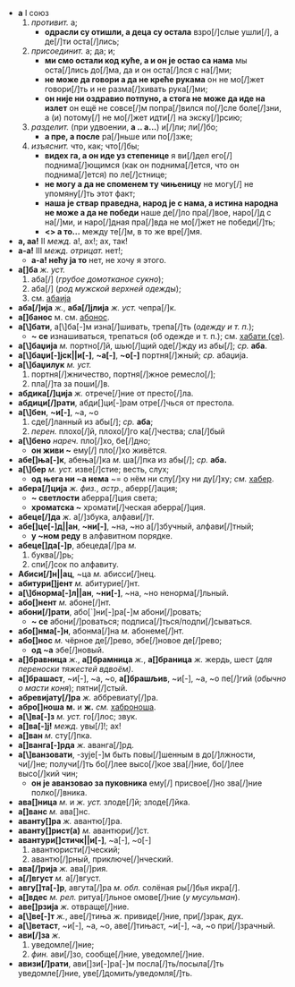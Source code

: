 * **а** I союз
  1. *противит.* а;
     * **одрасли су отишли, а деца су остала** взро[/]слые ушли[/], а де[/]ти оста[/]лись;
  2. *присоединит.* а; да; и;
     * **ми смо остали код куће, а и он је остао са нама** мы оста[/]лись до[/]ма, да и он оста[/]лся с на[/]ми;
     * **не може да говори а да не креће рукама** он не мо[/]жет говори[/]ть и не разма[/]хивать рука[/]ми;
     * **он није ни оздравио потпуно, а стога не може да иде на излет** он ещё не совсе[/]м попра[/]вился по[/]сле боле[/]зни, а (и) потому[/] не мо[/]жет идти[/] на экску[/]рсию;
  3. *разделит.* (при удвоении, **а .. а...**) и[/]ли; ли[/]бо;
     * **а пре, а после** ра[/]ньше или по[/]зже;
  4. *изъяснит.* что, как; что[/]бы;
     * **видех га, а он иде уз степенице** я ви[/]дел его[/] поднима[/]ющимся (как он поднима[/]ется, что он поднима[/]ется) по ле[/]стнице;
     * **не могу а да не споменем ту чињеницу** не могу[/] не упомяну[/]ть этот факт;
     * **наша је ствар праведна, народ је с нама, а истина народна не може а да не победи** наше де[/]ло пра[/]вое, наро[/]д с на[/]ми, и наро[/]дная пра[/]вда не мо[/]жет не победи[/]ть;
     * **<> а то...** между те[/]м, в то же вре[/]мя.
* **а, аа!** II *межд.* а!, ах!; ах, так!
* **а-а!** III *межд.* *отрицат.* нет!;
  * **а-а! нећу ја то** нет, не хочу я этого.
* **а[\]ба** *ж.* *уст.* 
  1. аба[/] (*грубое домотканое сукно*);
  2. аба[/] (*род мужской верхней одежд*ы);
  3. см. [абаија](/a/#abaija)
* <a name="abaija"></a>**аба[/]ија** *ж.*, **аба[/]јлија** *ж.* *уст.* чепра[/]к. 
* **а[\]банос** м. см. [абонос](/a/#abonos).
* **а[\\]бати**, а[\\]ба[-]м изна[/]шивать, трепа[/]ть (*одежду и т. п.*); 
  * **~ се** изнашиваться, трепаться (об одежде и т. п.); см. [хабати (се)](/h/#habati-se). 
* **а[\\]баџија** *м.* портно[/]й, шью[/]щий оде[/]жду из абы[/]; *ср.* **аба**. 
* **а[\\]баџи[-]јск||и[-]**, **~а[-]**, **~о[-]** портня[/]жный; *ср.* абаџија. 
* **а[\\]баџилук** *м.* *уст.* 
  1. портня[/]жничество, портня[/]жное ремесло[/];
  2. пла[/]та за поши[/]в.
* **абдика[/]ција** *ж.* отрече[/]ние от престо[/]ла. 
* **абдици[/]рати**, абди[\]ци[-]рам отре[/]чься от престола.
* **а[\\]бен**, **~и[-]**, ~а, ~о 
  1. сде[/]ланный из абы[/]; *ср.* **аба**;
  2. *перен.* плохо[/]й, плохо[/]го ка[/]чества; сла[/]бый 
* **а[\\]бено** *нареч.* пло[/]хо, бе[/]дно; 
  * **он живи ~** ему[/] пло[/]хо живётся.
* **абе[\]ња[-]к**, абења[/]ка *м.* ша[/]пка из абы[/]; *ср.* **аба.**
* **а[\\]бер** *м.* *уст.* изве[/]стие; весть, слух;
  * **од њега ни ~а нема** ~= о нём ни слу[/]ху ни ду[/]ху; *см.* [хабер](/h/#haber). 
* **абера[/]ција** *ж.* *физ.*, *астр.*, аберр[/]ация; 
  * **~ светлости** аберра[/]ция света;
  * **хроматска ~** хромати[/]ческая аберра[/]ция.
* **абеце[/]да** *ж.* а[/]збука, алфави[/]т.
* **абе[\]це[-]д||ан**, **~ни[-]**, ~на, ~но а[/]збучный, алфави[/]тный;
  * **у ~ном реду** в алфавитном порядке. 
* **абеце[\]да[-]р**, абецеда[/]ра *м.*
  1. буква[/]рь;
  2. спи[/]сок по алфавиту.
* **Абиси[/]н||ац**, ~ца *м.* абисси[/]нец. 
* **абитури[\]јент** *м.* абитурие[/]нт. 
* **а[\\]бнорма[-]л||ан**, **~ни[-]**, ~на, ~но ненорма[/]льный. 
* **або[\]нент** *м.* абоне[/]нт.
* **абони[/]рати**, або[`]ни[-]ра[-]м абони[/]ровать; 
  * **~ се** абони[/]роваться; подписа[/]ться/подпи[/]сываться. 
* **або[\]нма[-]н**, абонма[/]на *м.* абонеме[/]нт.
* **або[\]нос** *м.* чёрное де[/]рево, эбе[/]новое де[/]рево;
  * **од ~а** эбе[/]новый.
* **а[\]бравница** *ж.*, **а[\]брамница** *ж.*, **а[\]браница** *ж.* жердь, шест (*для переноски тяжестей вдвоём)*.
* **а[\]брашаст**, ~и[-], ~а, ~о, **а[\]брашљив**, ~и[-], ~а, ~о пе[/]гий (*обычно о масти коня*); пятни[/]стый.
* **абревијату[/]ра** *ж.* аббревиату[/]ра. 
* **абро[\]ноша** **м.** и **ж.** *см.* [хаброноша](/h/#habronoša). 
* **а[\\]ва[-]з** *м.* *уст.* го[/]лос; звук. 
* **а[\]ва[-]ј!** *межд.* увы[/]!; ах!
* **а[\]ван** *м.* сту[/]пка. 
* **а[\]ванга[-]рда** *ж.* аванга[/]рд.
* **а[\\]ванзовати**, -зује[-]м быть повы[/]шенным в до[/]лжности, чи[/]не; получи[/]ть бо[/]лее высо[/]кое зва[/]ние, бо[/]лее высо[/]кий чин;
  * **он је аванзовао за пуковника** ему[/] присвое[/]но зва[/]ние полко[/]вника. 
* **ава[\]ница** *м.* и *ж.* *уст.* злоде[/]й; злоде[/]йка. 
* **а[\]ванс** *м.* ава[\]нс.
* **аванту[\]ра** *ж.* авантю[/]ра. 
* **аванту[\]рист(а)** *м.* авантюри[/]ст. 
* **авантури[\]стичк||и[-]**, ~а[-], ~о[-]
  1. авантюристи[/]ческий;
  2. авантю[/]рный, приключе[/]нческий.
* **ава[/]рија** *ж.* ава[/]рия.
* **а[/]вгуст** *м.* а[/]вгуст. 
* **авгу[\]та[-]р**, авгута[/]ра *м.* *обл.* солёная ры[/]бья икра[/]. 
* **а[\]вдес** *м.* *рел.* ритуа[/]льное омове[/]ние (*у мусульман*). 
* **аве[\]рзија** *ж.* отвраще[/]ние. 
* **а[\\]ве[-]т** *ж.*, аве[/]тиња *ж.* привиде[/]ние, при[/]зрак, дух. 
* **а[\\]ветаст**, ~и[-], ~а, ~о, аве[/]тињаст, ~и[-], ~а, ~о при[/]зрачный.
* **ави[/]за** *ж.* 
  1. уведомле[/]ние;
  2. *фин.* ави[/]зо, сообще[/]ние, уведомле[/]ние.
* **авизи[/]рати**, ави[\]зи[-]ра[-]м посла[/]ть/посыла[/]ть уведомле[/]ние, уве[/]домить/уведомля[/]ть.